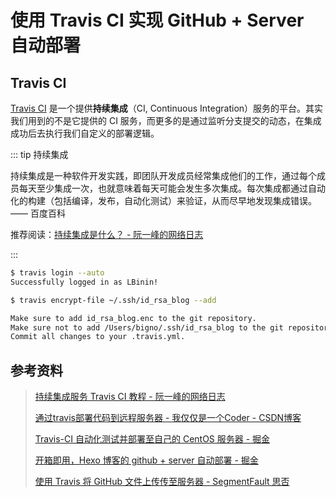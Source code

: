 # 使用 Travis CI 实现 GitHub + Server 自动部署

## Travis CI

[Travis CI](https://travis-ci.org/first_sync) 是一个提供**持续集成**（CI, Continuous Integration）服务的平台。其实我们用到的不是它提供的 CI 服务，而更多的是通过监听分支提交的动态，在集成成功后去执行我们自定义的部署逻辑。

::: tip 持续集成

持续集成是一种软件开发实践，即团队开发成员经常集成他们的工作，通过每个成员每天至少集成一次，也就意味着每天可能会发生多次集成。每次集成都通过自动化的构建（包括编译，发布，自动化测试）来验证，从而尽早地发现集成错误。 —— 百度百科

推荐阅读：[持续集成是什么？ - 阮一峰的网络日志](http://www.ruanyifeng.com/blog/2015/09/continuous-integration.html)

:::

```bash
$ travis login --auto                         
Successfully logged in as LBinin!

$ travis encrypt-file ~/.ssh/id_rsa_blog --add

Make sure to add id_rsa_blog.enc to the git repository.
Make sure not to add /Users/bigno/.ssh/id_rsa_blog to the git repository.
Commit all changes to your .travis.yml.
```
 
## 参考资料
> [持续集成服务 Travis CI 教程 - 阮一峰的网络日志](http://www.ruanyifeng.com/blog/2017/12/travis_ci_tutorial.html)
> 
> [通过travis部署代码到远程服务器 - 我仅仅是一个Coder - CSDN博客](https://blog.csdn.net/qq8427003/article/details/64921238)
> 
> [Travis-CI 自动化测试并部署至自己的 CentOS 服务器 - 掘金](https://juejin.im/post/5a9e1a5751882555712bd8e1)
> 
> [开箱即用，Hexo 博客的 github + server 自动部署 - 掘金](https://juejin.im/post/5b0a4a8ff265da0de1011f9d)
> 
> [使用 Travis 将 GitHub 文件上传传至服务器 - SegmentFault 思否](https://segmentfault.com/a/1190000009093621)